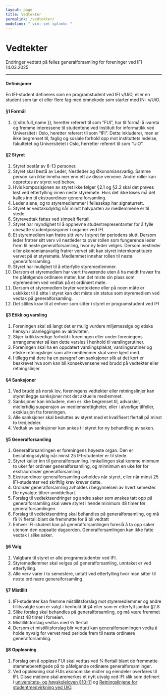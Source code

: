 ```yaml
---
layout: page
title: Vedtekter
permalink: /vedtekter/
modeline: " vim: set spl=nb: "
---
```


# Vedtekter

Endringer vedtatt på felles generalforsamling for foreninger ved IFI 14.03.2025

---

#### **Definisjoner**

En IFI-student defineres som en programstudent ved IFI v/UiO, eller en student som tar et eller flere fag med emnekode som starter med IN- v/UiO.

#### **§1 Formål**

1. {{ site.full_name }}, heretter referert til som “FUI”, har
til formål å ivareta og fremme interessene til studentene ved Institutt for
informatikk ved Universitet i Oslo, heretter referert til som “IFI”. Dette inkluderer, men er ikke begrenset
til, faglig og sosiale forhold opp mot instituttets ledelse, fakultetet og
Universitetet i Oslo, herretter referert til som “UiO”.

#### **§2 Styret**

1. Styret består av 8-13 personer.
2. Styret skal bestå av Leder, Nestleder og Økonomiansvarlig. Samme person kan ikke inneha mer enn ett av disse vervene. Andre roller kan opprettes av styret ved behov.
3. Hvis komposisjonen av styret ikke følger §2.1 og §2.2 skal det prøves løst ved etterfylling innen neste styremøte. Hvis det ikke løses må det kalles inn til ekstraordinær generalforsamling.
4. Leder alene, og to styremedlemmer i fellesskap har signaturrett.
5. Styret er vedtaksdyktig når minst halvparten av medlemmene er til stede.
6. Styrevedtak fattes ved simpelt flertall.
7. Styret har myndighet til å oppnevne studentrepresentanter for å fylle ubesatte studentposisjoner i organer ved IFI.
8. Et styremedlem kan fratre sitt verv i styret før periodens slutt. Dersom leder fratrer sitt verv vil nestleder ta over rollen som fungerende leder frem til neste generalforsamling, hvor ny leder velges. Dersom nestleder eller økonomiansvarlig fratrer vervet sitt kan styret internkonstituere vervet på et styremøte. Medlemmet innehar rollen til neste generalforsamling.
9. Styret har mulighet til å etterfylle styremedlemmer.
10. Dersom et styremedlem har vært fraværende uten å ha meldt fravær fra tre påfølgende ordinære møter, kan det miste sin plass som styremedlem ved vedtak på et ordinært møte.
11. Dersom et styremedlem bryter vedtektene eller på noen måte er uskikket til å sitte i styret kan det miste sin status som styremedlem ved vedtak på generalforsamling.
12. Det stilles krav til at enhver som sitter i styret er programstudent ved IFI

#### **§3 Etikk og varsling**

1. Foreningen skal så langt det er mulig vurdere miljømessige og etiske hensyn i planleggingen av aktiviteter.
2. Skjer kritikkverdige forhold i foreningen eller under foreningens arrangementer så kan dette varsles i henhold til varslingsrutiner.
3. Foreningen skal ha en oppdatert varslingsplakat, varslingsrutiner og etiske retningslinjer som alle medlemmer skal være kjent med.
4. I tillegg må dere ha en paragraf om sanksjoner slik at det kort er beskrevet hva som kan bli konsekvensene ved brudd på vedtekter eller retningslinjer.  

#### **§4 Sanksjoner**

1. Ved brudd på norsk lov, foreningens vedtekter eller retningslinjer kan styret ilegge sanksjoner mot det aktuelle medlemmet.
2. Sanksjoner kan inkludere, men er ikke begrenset til, advarsler, midlertidig suspensjon av medlemsrettigheter, eller i alvorlige tilfeller, eksklusjon fra foreningen. 
3. Alle sanksjoner skal besluttes av styret med et kvalifisert flertall på minst to tredjedeler.
4. Vedtak av sanksjoner kan ankes til styret for ny behandling av saken.

#### **§5 Generalforsamling**

1. Generalforsamlingen er foreningens høyeste organ. Den er beslutningsdyktig når minst 25 IFI-studenter er til stede.
2. Styret kaller inn til generalforsamling. Innkallingen skal komme minmum to uker før  ordinær generalforsamling, og minnimum en uke før for ekstraordinær generalforsamling
3. Ekstraordinær generalforsamling avholdes når styret, eller når minst 25 IFI-studenter ved skriftlig krav krever dette.
4. Ordinær generalforsamling avholdes i begynnelsen av hvert semester. De nyvalgte tiltrer umiddelbart.
5. Forslag til vedtektsendringer og andre saker som ønskes tatt opp på generalforsamling skal være styret i hende minimum 48 timer før generalforsamlingen.
6. Forslag til vedtektsendring skal behandles på generalforsamling, og må få 2⁄3 flertall blant de fremmøtte for å bli vedtatt
7. Enhver IFI-student kan på generalforsamlingen foreslå å ta opp saker utenom den oppsatte dagsorden. Generalforsamlingen kan ikke fatte vedtak i slike saker.

#### **§6 Valg**

1. Valgbare til styret er alle programstudenter ved IFI.
2. Styremedlemmer skal velges på generalforsamling, unntaket er ved etterfylling.
3. Alle verv varer i to semestere, untatt ved etterfylling hvor man sitter til neste ordinære generalforsamling

#### **§7 Mistillit**

1. IFI-studenter kan fremme mistillitsforslag mot styremedlemmer og andre tillitsvalgte som er valgt i henhold til §4 eller som er etterfylt jamfør §2.8
2. Slike forslag skal behandles på generalforsamling, og må være fremmet minst 48 timer i forveien.
3. Mistillitsforslag vedtas med 2⁄3 flertall
4. Dersom et mistillitsforslag blir vedtatt kan generalforsamlingen vedta å holde nyvalg for vervet med periode frem til neste ordinære generalforsamling.

#### **§8 Oppløsning**

1. Forslag om å oppløse FUI skal vedtas ved ¾ flertall blant de fremmøtte
stemmeberettigede på to påfølgende ordinære generalforsamlinger.
2. Ved oppløsning skal FUIs økonomiske midler og eiendeler overføres til
IFI. Disse midlene skal øremerkes et nytt utvalg ved IFI slik som definert i [universitets- og høyskoleloven §10-11](https://lovdata.no/lov/2024-03-08-9/§10-11) og [Retningslinjene for studentmedvirkning ved UiO](https://www.uio.no/om/regelverk/studier/studentmedvirkning/).
